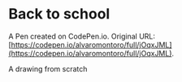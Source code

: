 # Back to school

A Pen created on CodePen.io. Original URL: [https://codepen.io/alvaromontoro/full/jOqxJML](https://codepen.io/alvaromontoro/full/jOqxJML).

A drawing from scratch
